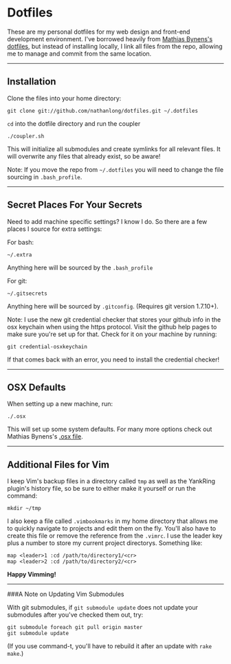 # Dotfiles

These are my personal dotfiles for my web design and front-end development
environment. I've borrowed heavily from [Mathias Bynens's
dotfiles](https://github.com/mathiasbynens/dotfiles), but instead of
installing locally, I link all files from the repo, allowing me to manage and
commit from the same location.

---

## Installation

Clone the files into your home directory:

    git clone git://github.com/nathanlong/dotfiles.git ~/.dotfiles

`cd` into the dotfile directory and run the coupler

    ./coupler.sh

This will initialize all submodules and create symlinks for all relevant
files. It will overwrite any files that already exist, so be aware!

Note: If you move the repo from `~/.dotfiles` you will need to change the file
sourcing in `.bash_profile`.

---

## Secret Places For Your Secrets

Need to add machine specific settings? I know I do. So there are a few places
I source for extra settings:

For bash:

    ~/.extra

Anything here will be sourced by the `.bash_profile`

For git:

    ~/.gitsecrets

Anything here will be sourced by `.gitconfig`. (Requires git version 1.7.10+).

Note: I use the new git credential checker that stores your github info
in the osx keychain when using the https protocol. Visit the github help pages
to make sure you're set up for that. Check for it on your machine by running:

    git credential-osxkeychain

If that comes back with an error, you need to install the credential checker!

---

## OSX Defaults

When setting up a new machine, run:

    ./.osx

This will set up some system defaults. For many more options check out Mathias
Bynens's [.osx file](https://github.com/mathiasbynens/dotfiles/blob/master/.osx).

---

## Additional Files for Vim

I keep Vim's backup files in a directory called `tmp` as well as the
YankRing plugin's history file, so be sure to either make it yourself or run
the command: 

    mkdir ~/tmp

I also keep a file called `.vimbookmarks` in my home directory that allows me
to quickly navigate to projects and edit them on the fly. You'll also have to
create this file or remove the reference from the `.vimrc`. I use the leader
key plus a number to store my current project directorys. Something like: 

    map <leader>1 :cd /path/to/directory1/<cr>
    map <leader>2 :cd /path/to/directory2/<cr>

**Happy Vimming!**

---

###A Note on Updating Vim Submodules

With git submodules, if `git submodule update` does not update your
submodules after you've checked them out, try:

    git submodule foreach git pull origin master
    git submodule update

(If you use command-t, you'll have to rebuild it after an update with `rake
make`.)
